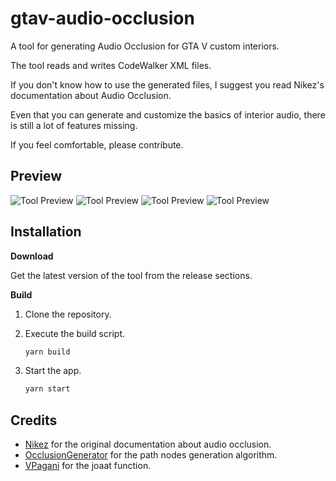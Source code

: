 # gtav-audio-occlusion

A tool for generating Audio Occlusion for GTA V custom interiors.

The tool reads and writes CodeWalker XML files.

If you don't know how to use the generated files, I suggest you read Nikez's documentation about Audio Occlusion.

Even that you can generate and customize the basics of interior audio, there is still a lot of features missing.

If you feel comfortable, please contribute.

## Preview

![Tool Preview](https://i.imgur.com/F2FtY6u.png 'Tool Preview')
![Tool Preview](https://i.imgur.com/H9khmSb.png 'Tool Preview')
![Tool Preview](https://i.imgur.com/RNme5e1.png 'Tool Preview')
![Tool Preview](https://i.imgur.com/aMVjYKr.png 'Tool Preview')

## Installation

**Download**

Get the latest version of the tool from the release sections.

**Build**

1. Clone the repository.
2. Execute the build script.

   ```bash
   yarn build
   ```

3. Start the app.

   ```bash
   yarn start
   ```

## Credits

- [Nikez](https://github.com/nikez/gtav_audio_occlusion_documentation) for the original documentation about audio occlusion.
- [OcclusionGenerator](https://github.com/tangerinenuistance5/OcclusionGenerator) for the path nodes generation algorithm.
- [VPagani](https://github.com/VPagani) for the joaat function.

